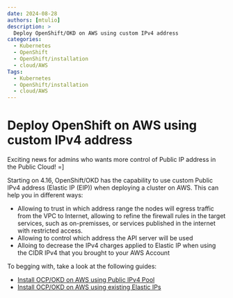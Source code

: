 ```yaml
---
date: 2024-08-28
authors: [mtulio]
description: >
  Deploy OpenShift/OKD on AWS using custom IPv4 address
categories:
  - Kubernetes
  - OpenShift
  - OpenShift/installation
  - cloud/AWS
Tags:
  - Kubernetes
  - OpenShift/installation
  - cloud/AWS
---
```


# Deploy OpenShift on AWS using custom IPv4 address

Exciting news for admins who wants more control of Public IP address in the Public Cloud! =]

Starting on 4.16, OpenShift/OKD has the capability to use custom Public IPv4 address (Elastic IP (EIP)) when deploying a cluster on AWS. This can help you in different ways:

- Allowing to trust in which address range the nodes will egress traffic from the VPC to Internet, allowing to refine the firewall rules in the target services, such as on-premisses, or services published in the internet with restricted access.
- Allowing to control which address the API server will be used
- Alloing to decrease the IPv4 charges applied to Elastic IP when using the CIDR IPv4 that you brought to your AWS Account

To begging with, take a look at the following guides:
- [Install OCP/OKD on AWS using Public IPv4 Pool][ocp-install-byo-public-ipv4]
- [Install OCP/OKD on AWS using existing Elastic IPs][ocp-install-byo-eip]

[ocp-install-byo-public-ipv4]: ./guides/ocp-install-profiles/ocp-install-aws-byo-eip
[ocp-install-byo-eip]: ./guides/ocp-install-profiles/ocp-install-aws-byo-public-ipv4-pool
